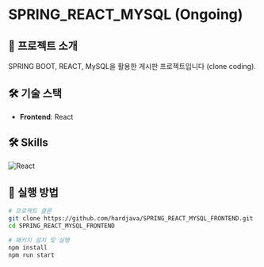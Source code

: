 # SPRING_REACT_MYSQL (Ongoing)

## 📌 프로젝트 소개
SPRING BOOT, REACT, MySQL을 활용한 게시판 프로젝트입니다 (clone coding). 

## 🛠 기술 스택
- **Frontend**: React

## 🛠 Skills
![React](https://img.shields.io/badge/React-%2361DAFB.svg?style=flat&logo=react&logoColor=black)

## 🚀 실행 방법
```bash
# 프로젝트 클론
git clone https://github.com/hardjava/SPRING_REACT_MYSQL_FRONTEND.git
cd SPRING_REACT_MYSQL_FRONTEND

# 패키지 설치 및 실행
npm install
npm run start
```
